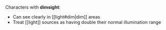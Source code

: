 
Characters with **dimsight**:

- Can see clearly in [[light#dim|dim]] areas
- Treat [[light]] sources as having double their normal illumination range
